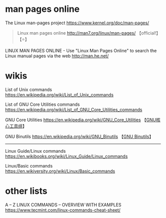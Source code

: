 
# man pages online

The Linux man-pages project https://www.kernel.org/doc/man-pages/
> Linux man pages online http://man7.org/linux/man-pages/   【official!】【:star:】

LINUX MAN PAGES ONLINE - Use "Linux Man Pages Online" to search the Linux manual pages via the web http://man.he.net/

# wikis

List of Unix commands https://en.wikipedia.org/wiki/List_of_Unix_commands

List of GNU Core Utilities commands https://en.wikipedia.org/wiki/List_of_GNU_Core_Utilities_commands

GNU Core Utilities https://en.wikipedia.org/wiki/GNU_Core_Utilities 【[GNU核心工具组](https://zh.wikipedia.org/wiki/GNU%E6%A0%B8%E5%BF%83%E5%B7%A5%E5%85%B7%E7%BB%84)】

GNU Binutils https://en.wikipedia.org/wiki/GNU_Binutils 【[GNU Binutils](https://zh.wikipedia.org/wiki/GNU_Binutils)】

----------------------------------------------------------------------------------------------------

Linux Guide/Linux commands https://en.wikibooks.org/wiki/Linux_Guide/Linux_commands

Linux/Basic commands https://en.wikiversity.org/wiki/Linux/Basic_commands

# other lists

A – Z LINUX COMMANDS – OVERVIEW WITH EXAMPLES https://www.tecmint.com/linux-commands-cheat-sheet/
